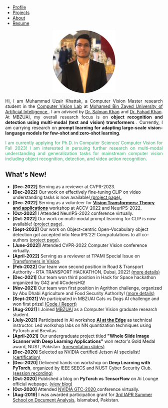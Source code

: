 <ul class="sticky">
  <li><a class="active" href="index">Profile</a></li>
  <li><a href="projects">Projects</a></li>
  <li><a href="about">About</a></li>
  <li><a href="files/MuhammadUzairKhattak.pdf">Resume</a></li>
</ul>

<p align="center"><img src="files/uzair.png" alt="Avatar" style="align:center;width:200px;height:auto"></p>

<p align="justify">
Hi, I am Muhammad Uzair Khattak, a Computer Vision Master research student in the <a href="https://mbzuai-cv-lab.netlify.app//">Computer Vision Lab</a> at <a href="https://mbzuai.ac.ae">Mohamed Bin Zayed University of Artificial Intelligence </a>. I am advised by <a href="https://salman-h-khan.github.io/">Dr. Salman Khan</a> and <a href="https://scholar.google.com/citations?user=zvaeYnUAAAAJ&hl=en">Dr. Fahad Khan</a>. At MBZUAI, my overall research focus is on <b>object recognition and detection using multi-modal (text and vision) transformers </b>. Currently, I am carrying research on <b>prompt learning for adapting large-scale vision-language models for few-shot and zero-shot learning</b>. 
</p>

<p align="justify" style="color:MediumSeaGreen;"> I am currently applying for Ph.D. in Computer Science/ Computer Vision for Fall 2023! I am interested in persuing further research on multi-modal understanding and generalization tasks for mainstream computer vision including object recognition, detection, and video action recognition. </p>

## What's New!

 <ul>
           <li>
     <b>[Dec-2022]</b> Serving as a reviewer at CVPR-2023.
  </li>  
         <li>
     <b>[Dec-2022]</b> Our work on effectively fine-tuning CLIP on video understanding tasks is now available!<a href="https://muzairkhattak.github.io/ViFi-CLIP/"> (project page).</a>
  </li>  
       <li>
     <b>[Dec-2022]</b> Serving as a volunteer for <a href="https://nips.cc/virtual/2022/workshop/49962"><b>Vision Transformers: Theory and applications</b></a> workshop at ACCV-2022 and NeurIPS-2022.
  </li>  
       <li>
     <b>[Oct-2022]</b> I Attended NeurIPS-2022 conference virtually.
  </li>  
     <li>
     <b>[Oct-2022]</b> Our work on multi-modal prompt learning for CLIP is now available! <a href="https://muzairkhattak.github.io/multimodal-prompt-learning/">(project page)</a>.
  </li>  
   <li>
     <b>[Sept-2022]</b> Our work on Object-centric Open-Vocabulary object detection got accepted into NeurIPS'22! Congratulations to all co-authors  <a href="https://hanoonar.github.io/object-centric-ovd/">(project page)</a>.
  </li>  
   <li>
     <b>[June-2022]</b>I Attended CVPR-2022 Computer Vision conference virtually.
  </li>  
     <li>
     <b>[April-2022]</b> Serving as a reviewer at TPAMI Special Issue on <a href="https://www.computer.org/digital-library/journals/tp/call-for-papers-special-issue-on-transformer-models-in-vision">Transformers in Vision</a>.
  </li>  
      <li>
    <b>[Feb-2022]</b> Our team won second position in Road & Transport Authority - RTA TRANSPORT HACKATHON, Dubai, 2022! <a href="https://mbzuai.ac.ae/news-events/Students-solve-real-world-challenges">(more details) </a>
  </li>  
  <li>
    <b>[Dec-2021]</b> Our team won third position in Hack for Space hackathon organized by G42 and #CodersHQ!
  </li>  
    <li>
    <b>[Nov-2021]</b> Our team won first position in Agrithon challenge, organized by Abu Dhabi Agriculture and Food Security Authority! <a href="https://mbzuai.ac.ae/news-events/Innovating-Agritech-serving-the-nation">(more details) </a>
  </li>  
  <li>
    <b>[Sept-2021]</b> We participated in MBZUAI Cats vs Dogs AI challenge and won first prize! <a href="https://github.com/muzairkhattak/Final-code">(Code / Report) </a>
  </li>  
  <li>
    <b>[Aug-2021]</b> I Joined <a href="https://mbzuai.ac.ae">MBZUAI</a> as a Computer Vision graduate research student.
  </li>
    <li>
      <b>[July-2021]</b> Participated in AI workshop <b><a href="https://ai-lounge.com/ai-news/">AI at the Edge</a></b> as technical instructor. Led workshop labs on NN quantization techniques using PyTorch and Brevitas.
  </li>    
    <li>
    <b>[April-2021]</b> Our undergraduate project titled <b>"Whole Slide Image Scanner with Deep Learning Applications"</b> won rector's Gold Medal award, NUST, Pakistan. <a href="">(presentation slides) </a>
  </li>
    <li>
    <b>[Dec-2020]</b> Selected as NVIDIA certified Jetson AI specialist! <a href="https://www.linkedin.com/posts/muhammad-uzair-khattak-204ba1150_embedded-nvidiajetson-deeplearning-activity-6735567828964909056-MxQo?utm_source=linkedin_share&utm_medium=member_desktop_web">(certification) </a>
  </li>  
    <li>
      <b>[Dec-2020]</b> Delivered hands-on workshop on <b>Deep Learning with PyTorch</b>, organized by IEEE SEECS and NUST Cyber Security Club. <a href="https://www.youtube.com/watch?v=w6BqCdB9BsY">(session recording) </a>
  </li>  
  <li>
    <b>[Oct-2020]</b> Published a blog on <b>PyTorch vs TensorFlow</b> on Ai Lounge official webpage. <a href="https://ai-lounge.com/pytorch-vs-tensorflow/">(view blog)</a> 
  </li>  
    <li>
    <b>[Oct-2020]</b> Attended <a href="https://nvidianews.nvidia.com/news/nvidia-announces-gtc-2020-keynote-with-ceo-jensen-huang-set-for-may-14">NVIDIA GTC-2020 </a> conference virtually. 
  </li>  
      <li>
    <b>[Aug-2019]</b> I was awarded participation grant for <a href="http://pprs.org.pk/events/ssda2019.html">3rd IAPR Summer School on Document Analysis</a>, Islamabad, Pakistan.
  </li>   
</ul> 

